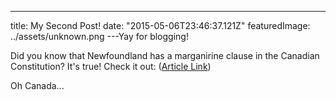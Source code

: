 ---
title: My Second Post!
date: "2015-05-06T23:46:37.121Z"
featuredImage: ../assets/unknown.png
---Yay for blogging!

Did you know that Newfoundland has a marganirine clause in the Canadian Constitution? It's true! Check it out:
([Article Link](https://www.nationalreview.com/corner/we-all-live-yellow-margarine-mark-steyn/))

Oh Canada...
